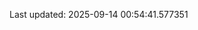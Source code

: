 <!-- lastfm -->
<p align="center"></p>

<!--START_SECTION:last-updated-->
Last updated: 2025-09-14 00:54:41.577351
<!--END_SECTION:last-updated-->